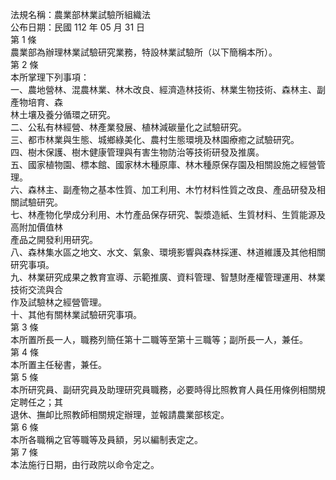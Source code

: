 法規名稱：農業部林業試驗所組織法  
公布日期：民國 112 年 05 月 31 日  
第 1 條  
農業部為辦理林業試驗研究業務，特設林業試驗所（以下簡稱本所）。  
第 2 條  
本所掌理下列事項：  
一、農地營林、混農林業、林木改良、經濟造林技術、林業生物技術、森林主、副產物培育、森  
林土壤及養分循環之研究。  
二、公私有林經營、林產業發展、植林減碳量化之試驗研究。  
三、都市林業與生態、城鄉綠美化、農村生態環境及林園療癒之試驗研究。  
四、樹木保護、樹木健康管理與有害生物防治等技術研發及推廣。  
五、國家植物園、標本館、國家林木種原庫、林木種原保存園及相關設施之經營管理。  
六、森林主、副產物之基本性質、加工利用、木竹材料性質之改良、產品研發及相關試驗研究。  
七、林產物化學成分利用、木竹產品保存研究、製漿造紙、生質材料、生質能源及高附加價值林  
產品之開發利用研究。  
八、森林集水區之地文、水文、氣象、環境影響與森林採運、林道維護及其他相關研究事項。  
九、林業研究成果之教育宣導、示範推廣、資料管理、智慧財產權管理運用、林業技術交流與合  
作及試驗林之經營管理。  
十、其他有關林業試驗研究事項。  
第 3 條  
本所置所長一人，職務列簡任第十二職等至第十三職等；副所長一人，兼任。  
第 4 條  
本所置主任秘書，兼任。  
第 5 條  
本所研究員、副研究員及助理研究員職務，必要時得比照教育人員任用條例相關規定聘任之；其  
退休、撫卹比照教師相關規定辦理，並報請農業部核定。  
第 6 條  
本所各職稱之官等職等及員額，另以編制表定之。  
第 7 條  
本法施行日期，由行政院以命令定之。  


